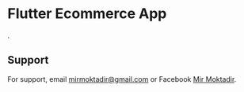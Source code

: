 
# Flutter Ecommerce App

.


## Support

For support, email mirmoktadir@gmail.com or Facebook [Mir Moktadir](https://www.facebook.com/moktadir91/).
